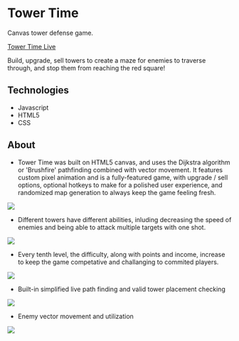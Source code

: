 # Tower Time
Canvas tower defense game.

[Tower Time Live](https://towertime.herokuapp.com/)

Build, upgrade, sell towers to create a maze for enemies to traverse through, and stop them from reaching the red square!

## Technologies

* Javascript
* HTML5
* CSS

## About

* Tower Time was built on HTML5 canvas, and uses the Dijkstra algorithm or 'Brushfire' pathfinding combined with vector movement. It features custom pixel animation and is a fully-featured game, with upgrade / sell options, optional hotkeys to make for a polished user experience, and randomized map generation to always keep the game feeling fresh.

<img src="https://imgur.com/td8tiXC.png"/>

* Different towers have different abilities, inluding decreasing the speed of enemies and being able to attack multiple targets with one shot.

<img src="https://imgur.com/vlwicHs.png"/>

* Every tenth level, the difficulty, along with points and income, increase to keep the game competative and challanging to commited players.

<img src="https://i.imgur.com/P400Hzf.png"/>

* Built-in simplified live path finding and valid tower placement checking

<img src="https://i.imgur.com/weSGoxK.png"/>

* Enemy vector movement and utilization

<img src="https://i.imgur.com/zHEqY6U.png"/>

